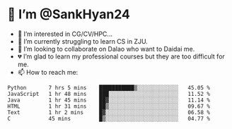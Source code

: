 # 👋 I’m @SankHyan24

- 👀 I’m interested in CG/CV/HPC...
- 🌱 I’m currently struggling to learn CS in ZJU.
- 💞️ I’m looking to collaborate on Dalao who want to Daidai me.
- 💔 I’m glad to learn my professional courses but they are too difficult for me.
- 📫 How to reach me:


<!---
SankHyan24/SankHyan24 is a ✨ special ✨ repository because its `README.md` (this file) appears on your GitHub profile.
You can click the Preview link to take a look at your changes.
--->
<!--START_SECTION:waka-->

```text
Python       7 hrs 5 mins    ███████████▒░░░░░░░░░░░░░   45.05 %
JavaScript   1 hr 48 mins    ███░░░░░░░░░░░░░░░░░░░░░░   11.52 %
Java         1 hr 45 mins    ██▓░░░░░░░░░░░░░░░░░░░░░░   11.14 %
HTML         1 hr 31 mins    ██▒░░░░░░░░░░░░░░░░░░░░░░   09.67 %
Text         1 hr 2 mins     █▓░░░░░░░░░░░░░░░░░░░░░░░   06.58 %
C            45 mins         █▒░░░░░░░░░░░░░░░░░░░░░░░   04.77 %
```

<!--END_SECTION:waka-->
